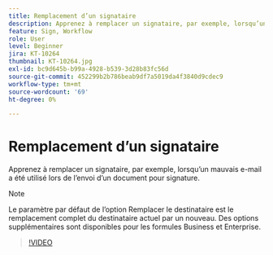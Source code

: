 ```yaml
---
title: Remplacement d’un signataire
description: Apprenez à remplacer un signataire, par exemple, lorsqu’un mauvais e-mail a été utilisé lors de l’envoi d’un document pour signature
feature: Sign, Workflow
role: User
level: Beginner
jira: KT-10264
thumbnail: KT-10264.jpg
exl-id: bc9d645b-b99a-4928-b539-3d28b83fc56d
source-git-commit: 452299b2b786beab9df7a5019da4f3840d9cdec9
workflow-type: tm+mt
source-wordcount: '69'
ht-degree: 0%

---
```


# Remplacement d’un signataire

Apprenez à remplacer un signataire, par exemple, lorsqu’un mauvais e-mail a été utilisé lors de l’envoi d’un document pour signature.

>[!NOTE]
>
>Le paramètre par défaut de l’option Remplacer le destinataire est le remplacement complet du destinataire actuel par un nouveau. Des options supplémentaires sont disponibles pour les formules Business et Enterprise.

>[!VIDEO](https://video.tv.adobe.com/v/342340?quality=12&learn=on&hidetitle=true)
